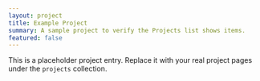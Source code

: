 ```yaml
---
layout: project
title: Example Project
summary: A sample project to verify the Projects list shows items.
featured: false
---
```


This is a placeholder project entry. Replace it with your real project pages under the `projects` collection.
